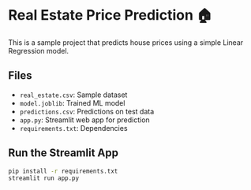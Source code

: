 # Real Estate Price Prediction 🏠

This is a sample project that predicts house prices using a simple Linear Regression model.

## Files
- `real_estate.csv`: Sample dataset
- `model.joblib`: Trained ML model
- `predictions.csv`: Predictions on test data
- `app.py`: Streamlit web app for prediction
- `requirements.txt`: Dependencies

## Run the Streamlit App
```bash
pip install -r requirements.txt
streamlit run app.py
```
